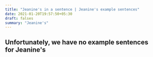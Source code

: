 ```yaml
---
title: "Jeanine's in a sentence | Jeanine's example sentences"
date: 2021-01-20T19:57:50+05:30
draft: falses
summary: "Jeanine's"
---
```

## Unfortunately, we have no example sentences for Jeanine's                 

